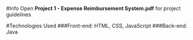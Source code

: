 #Info
Open **Project 1 - Expense Reimbursement System.pdf** for project guidelines

#Technologies Used
###Front-end: 
HTML, CSS, JavaScript
###Back-end:
Java
